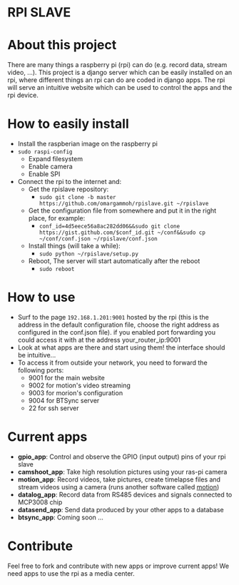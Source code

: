 # RPI SLAVE

# About this project #

There are many things a raspberry pi (rpi) can do (e.g. record data, stream video, ...).
This project is a django server which can be easily installed on an rpi, where different things an rpi can do are coded in django apps. The rpi will serve an intuitive website which can be used to control the apps and the rpi device.

# How to easily install #
* Install the raspberian image on the raspberry pi
* `sudo raspi-config`
  * Expand filesystem
  * Enable camera
  * Enable SPI
* Connect the rpi to the internet and:
  * Get the rpislave repository:
    * `sudo git clone -b master https://github.com/omargammoh/rpislave.git ~/rpislave`
  * Get the configuration file from somewhere and put it in the right place, for example: 
    * `conf_id=4d5eece56a8ac282dd06&&sudo git clone https://gist.github.com/$conf_id.git ~/conf&&sudo cp ~/conf/conf.json ~/rpislave/conf.json`
  * Install things (will take a while): 
    * `sudo python ~/rpislave/setup.py`
  * Reboot, The server will start automatically after the reboot
    * `sudo reboot`

# How to use #
* Surf to the page `192.168.1.201:9001` hosted by the rpi (this is the address in the default configuration file, choose the right address as configured in the conf.json file). if you enabled port forwarding you could access it with at the address your_router_ip:9001
* Look at what apps are there and start using them! the interface should be intuitive...
* To access it from outside your network, you need to forward the following ports:
  * 9001 for the main website
  * 9002 for motion's video streaming
  * 9003 for morion's configuration
  * 9004 for BTSync server
  * 22 for ssh server

# Current apps #
  * <b>gpio_app</b>: Control and observe the GPIO (input output) pins of your rpi slave
  * <b>camshoot_app</b>: Take high resolution pictures using your ras-pi camera
  * <b>motion_app</b>: Record videos, take pictures, create timelapse files and stream videos using a camera (runs another software called [motion](http://www.lavrsen.dk/foswiki/bin/view/Motion/WebHome))
  * <b>datalog_app</b>: Record data from RS485 devices and signals connected to MCP3008 chip 
  * <b>datasend_app</b>: Send data produced by your other apps to a database
  * <b>btsync_app</b>: Coming soon ...

# Contribute #
Feel free to fork and contribute with new apps or improve current apps! We need apps to use the rpi as a media center. 
  
